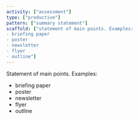 ```yaml
---
activity: ["assessment"]
type: ["productive"]
pattern: ["summary statement"]
scaffold: ["statement of main points. Examples:
- briefing paper
- poster
- newsletter
- flyer
- outline"]
---
```


Statement of main points. Examples:
- briefing paper
- poster
- newsletter
- flyer
- outline
